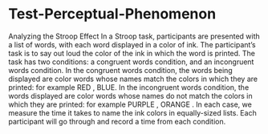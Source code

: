 # Test-Perceptual-Phenomenon
Analyzing the Stroop Effect
In a Stroop task, participants are presented with a list of words, with each word displayed in a color of ink. 
The participant’s task is to say out loud the color of the ink in which the word is printed.
The task has two conditions: a congruent words condition, and an incongruent words condition.
In the congruent words condition, the words being displayed are color words whose names match the colors in which 
they are printed: for example RED , BLUE. In the incongruent words condition, the words displayed are color words 
whose names do not match the colors in which they are printed: for example PURPLE , ORANGE . 
In each case, we measure the time it takes to name the ink colors in equally-sized lists. 
Each participant will go through and record a time from each condition.
